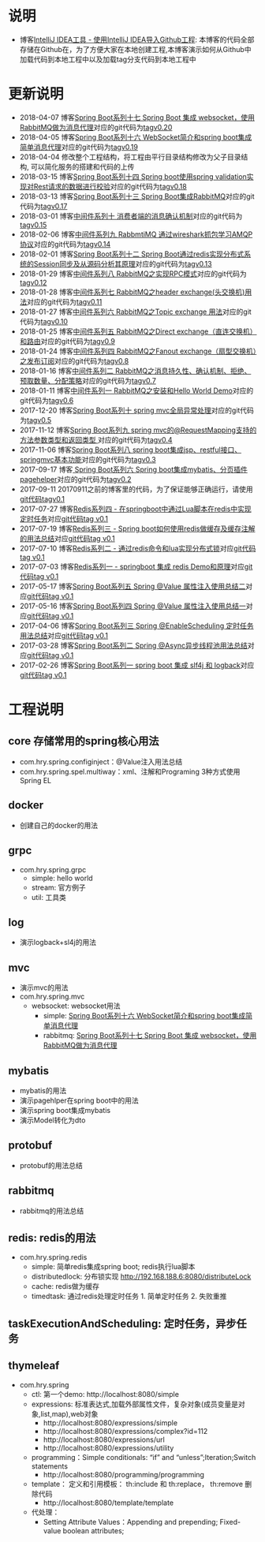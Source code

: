 # 说明
- 博客[IntelliJ IDEA工具 - 使用IntelliJ IDEA导入Github工程](http://blog.csdn.net/hry2015/article/details/77984399): 本博客的代码全部存储在Github在，为了方便大家在本地创建工程,本博客演示如何从Github中加载代码到本地工程中以及加载tag分支代码到本地工程中

# 更新说明
- 2018-04-07 博客[Spring Boot系列十七 Spring Boot 集成 websocket，使用RabbitMQ做为消息代理](https://blog.csdn.net/hry2015/article/details/79838194)对应的git代码为[tagv0.20](https://github.com/hryou0922/spring_boot/tree/v0.20/mvc/src/main/java/com/hry/spring/mvc/websocket/rabbitmq)
- 2018-04-05 博客[Spring Boot系列十六 WebSocket简介和spring boot集成简单消息代理](https://blog.csdn.net/hry2015/article/details/79829616)对应的git代码为[tagv0.19](https://github.com/hryou0922/spring_boot/tree/v0.19/mvc/src/main/java/com/hry/spring/mvc/websocket/simple)
- 2018-04-04 修改整个工程结构，将工程由平行目录结构修改为父子目录结构, 可以简化服务的搭建和代码的上传
- 2018-03-15 博客[Spring Boot系列十四 Spring boot使用spring validation实现对Rest请求的数据进行校验](http://blog.csdn.net/hry2015/article/details/79572713)对应的git代码为[tagv0.18](https://github.com/hryou0922/spring_boot/tree/v0.18/mvc/src/main/java/com/hry/spring/mvc/validation)
- 2018-03-13 博客[Spring Boot系列十三 Spring Boot集成RabbitMQ](http://blog.csdn.net/hry2015/article/details/79545157)对应的git代码为[tagv0.17](https://github.com/hryou0922/spring_boot/tree/v0.17/rabbitmq/src/main/java/com/hry/spring/rabbitmq/boot)
- 2018-03-01 博客[中间件系列十 消费者端的消息确认机制](http://blog.csdn.net/hry2015/article/details/79416540)对应的git代码为[tagv0.15](https://github.com/hryou0922/spring_boot/tree/v0.15/rabbitmq/src/main/java/com/hry/spring/rabbitmq/advanced/consumerconfirm)
- 2018-02-06 博客[中间件系列九 RabbmtiMQ 通过wireshark抓包学习AMQP协议](http://blog.csdn.net/hry2015/article/details/79273772)对应的git代码为[tagv0.14](https://github.com/hryou0922/spring_boot/tree/v0.14/rabbitmq/src/main/java/com/hry/spring/rabbitmq/advanced/publisherconfirm)
- 2018-02-01 博客[Spring Boot系列十二 Spring Boot通过redis实现分布式系统的Session同步及从源码分析其原理](http://blog.csdn.net/hry2015/article/details/79232348)对应的git代码为[tagv0.13](https://github.com/hryou0922/spring_boot/tree/v0.13/redis/src/main/java/com/hry/spring/redis/session)
- 2018-01-29 博客[中间件系列八 RabbitMQ之实现RPC模式](http://blog.csdn.net/hry2015/article/details/79199294)对应的git代码为[tagv0.12](https://github.com/hryou0922/spring_boot/tree/v0.12/rabbitmq/src/main/java/com/hry/spring/rabbitmq/basic/rpc)
- 2018-01-28 博客[中间件系列七 RabbitMQ之header exchange(头交换机)用法](http://blog.csdn.net/hry2015/article/details/79188615)对应的git代码为[tagv0.11](https://github.com/hryou0922/spring_boot/tree/v0.11/rabbitmq/src/main/java/com/hry/spring/rabbitmq/basic/header)
- 2018-01-27 博客[中间件系列六 RabbitMQ之Topic exchange 用法](http://blog.csdn.net/hry2015/article/details/79183941)对应的git代码为[tagv0.10](https://github.com/hryou0922/spring_boot/tree/v0.10/rabbitmq/src/main/java/com/hry/spring/rabbitmq/basic/topics)
- 2018-01-25 博客[中间件系列五 RabbitMQ之Direct exchange（直连交换机）和路由](http://blog.csdn.net/hry2015/article/details/79165734)对应的git代码为[tagv0.9](https://github.com/hryou0922/spring_boot/tree/v0.9/rabbitmq/src/main/java/com/hry/spring/rabbitmq/basic/routing)
- 2018-01-24 博客[中间件系列四 RabbitMQ之Fanout exchange（扇型交换机）之发布订阅](http://blog.csdn.net/hry2015/article/details/79144038)对应的git代码为[tagv0.8](https://github.com/hryou0922/spring_boot/tree/v0.8/rabbitmq/src/main/java/com/hry/spring/rabbitmq/basic/publishsubscribe)
- 2018-01-16 博客[中间件系列二 RabbitMQ之消息持久性、确认机制、拒绝、预取数量、分配策略](http://blog.csdn.net/hry2015/article/details/79078312)对应的git代码为[tagv0.7](https://github.com/hryou0922/spring_boot/tree/v0.7/rabbitmq/src/main/java/com/hry/spring/rabbitmq/basic/workqueues)
- 2018-01-11 博客[中间件系列一 RabbitMQ之安装和Hello World Demo](http://blog.csdn.net/hry2015/article/details/79016854)对应的git代码为[tagv0.6](https://github.com/hryou0922/spring_boot/tree/v0.6/rabbitmq/src/main/java/com/hry/spring/rabbitmq/basic/helloworld)
- 2017-12-20 博客[Spring Boot系列十 spring mvc全局异常处理](http://blog.csdn.net/hry2015/article/details/78806295)对应的git代码为[tagv0.5](https://github.com/hryou0922/spring_boot/tree/v0.5/mvc/src/main/java/com/hry/spring/mvc/exceptionhandling)
- 2017-11-12 博客[Spring Boot系列九 spring mvc的@RequestMapping支持的方法参数类型和返回类型 ](http://blog.csdn.net/hry2015/article/details/78513412)对应的git代码为[tagv0.4](https://github.com/hryou0922/spring_boot/tree/v0.4/mvc/src/main/java/com/hry/spring/mvc)
- 2017-11-06 博客[Spring Boot系列八 spring boot集成jsp、restful接口、springmvc基本功能](http://blog.csdn.net/hry2015/article/details/78462512)对应的git代码为[tagv0.3](https://github.com/hryou0922/spring_boot/tree/v0.3/mvc/src/main/java/com/hry/spring/mvc)
- 2017-09-17 博客[ Spring Boot系列六 Spring boot集成mybatis、分页插件pagehelper](http://blog.csdn.net/hry2015/article/details/78010502)对应的git代码为[tagv0.2](https://github.com/hryou0922/spring_boot/tree/v0.2)
- 2017-09-11 20170911之前的博客里的代码，为了保证能够正确运行，请使用[git代码tagv0.1](https://github.com/hryou0922/spring_boot/tree/v0.1)
- 2017-07-27 博客[Redis系列四 - 在springboot中通过Lua脚本在redis中实现定时任务](http://blog.csdn.net/hry2015/article/details/76167016)对应[git代码tag v0.1](https://github.com/hryou0922/spring_boot/tree/v0.1/redis/src/main/java/com/hry/spring/redis/timedtask)
- 2017-07-19 博客[Redis系列三 - Spring boot如何使用redis做缓存及缓存注解的用法总结](http://blog.csdn.net/hry2015/article/details/75451705)对应[git代码tag v0.1](https://github.com/hryou0922/spring_boot/tree/v0.1/redis/src/main/java/com/hry/spring/redis/cache)
- 2017-07-10 博客[Redis系列二 - 通过redis命令和lua实现分布式锁](http://blog.csdn.net/hry2015/article/details/74937375)对应[git代码tag v0.1](https://github.com/hryou0922/spring_boot/tree/v0.1/redis/src/main/java/com/hry/spring/redis/distributedlock)
- 2017-07-03 博客[Redis系列一 - springboot 集成 redis Demo和原理](http://blog.csdn.net/hry2015/article/details/74276423)对应[git代码tag v0.1](https://github.com/hryou0922/spring_boot/tree/v0.1/redis/src/main/java/com/hry/spring/redis/simple)
- 2017-05-17 博客[Spring Boot系列五 Spring @Value 属性注入使用总结二](http://blog.csdn.net/hry2015/article/details/72453920)对应[git代码tag v0.1](https://github.com/hryou0922/spring_boot/tree/v0.1/core/src/main/java/com/hry/spring)
- 2017-05-16 博客[Spring Boot系列四 Spring @Value 属性注入使用总结一](http://blog.csdn.net/hry2015/article/details/72353994)对应[git代码tag v0.1](https://github.com/hryou0922/spring_boot/tree/v0.1/core/src/main/java/com/hry/spring/configinject)
- 2017-04-06 博客[Spring Boot系列三 Spring @EnableScheduling 定时任务用法总结](http://blog.csdn.net/hry2015/article/details/69445289)对应[git代码tag v0.1](https://github.com/hryou0922/spring_boot/tree/v0.1/taskExecutionAndScheduling/src/main/java/com/hry/spring/schedule)
- 2017-03-28 博客[Spring Boot系列二 Spring @Async异步线程池用法总结](http://blog.csdn.net/hry2015/article/details/67640534)对应[git代码tag v0.1](https://github.com/hryou0922/spring_boot/tree/v0.1/taskExecutionAndScheduling/src/main/java/com/hry/spring/async)
- 2017-02-26 博客[Spring Boot系列一 spring boot 集成 slf4j 和 logback](http://blog.csdn.net/hry2015/article/details/57410727)对应[git代码tag v0.1](https://github.com/hryou0922/spring_boot/tree/v0.1/log)

# 工程说明
## core 存储常用的spring核心用法 
- com.hry.spring.configinject：@Value注入用法总结
- com.hry.spring.spel.multiway：xml、注解和Programing 3种方式使用Spring EL
## docker
- 创建自己的docker的用法

## grpc
- com.hry.spring.grpc
    - simple: hello world
    - stream: 官方例子
    - util: 工具类

## log
- 演示logback+sl4j的用法

## mvc
- 演示mvc的用法
- com.hry.spring.mvc
    - websocket: websocket用法
        - simple: [Spring Boot系列十六 WebSocket简介和spring boot集成简单消息代理](https://blog.csdn.net/hry2015/article/details/79829616)
        - rabbitmq: [Spring Boot系列十七 Spring Boot 集成 websocket，使用RabbitMQ做为消息代理](https://blog.csdn.net/hry2015/article/details/79838194)

## mybatis
- mybatis的用法
- 演示pagehlper在spring boot中的用法
- 演示spring boot集成mybatis
- 演示Model转化为dto

## protobuf
- protobuf的用法总结

## rabbitmq
- rabbitmq的用法总结

## redis: redis的用法
- com.hry.spring.redis
    - simple: 简单redis集成spring boot; redis执行lua脚本
    - distributedlock: 分布锁实现 http://192.168.188.6:8080/distributeLock
    - cache: redis做为缓存
    - timedtask: 通过redis处理定时任务 1. 简单定时任务 2. 失败重推
## taskExecutionAndScheduling: 定时任务，异步任务


## thymeleaf
- com.hry.spring
    - ctl: 第一个demo: http://localhost:8080/simple
    - expressions: 标准表达式,加载外部属性文件，复杂对象(成员变量是对象,list,map),web对象
        - http://localhost:8080/expressions/simple
        - http://localhost:8080/expressions/complex?id=112
        - http://localhost:8080/expressions/url
        - http://localhost:8080/expressions/utility
    - programming：Simple conditionals: “if” and “unless”;Iteration;Switch statements
	    - http://localhost:8080/programming/programming
    - template： 定义和引用模板： th:include 和 th:replace，	th:remove 删除代码 
        - http://localhost:8080/template/template
    - 代处理：
	    - Setting Attribute Values：Appending and prepending;  Fixed-value boolean attributes;
 
 
